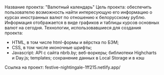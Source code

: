 Название проекта: "Валютный календарь"
Цель проекта: обеспечить пользователю возможность найти интересующую его информацию о курсах иностранных 
валют по отношению к белорусскому рублю. Информация отображается в виде графиков и таблицы курсов основных
валют на сегодня.
Технологии, использовавшиеся для создания проекта:
- HTML, в том числе html-формы и вёрстка по БЭМ;
- CSS, в том числе иконочные шрифты;
- Javascript:
    API с сайта nbrb.by;
    веб-воркеры;
    библиотеки Highcharts и Day.js;
    templates;
    сохранение данных в Local Storage и в кэш
    
Ссылка на проект: festive-nightingale-1ff215.netlify.app/
  
  
    
